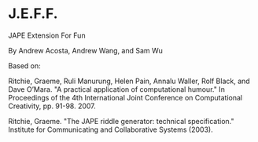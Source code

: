 # J.E.F.F.
JAPE Extension For Fun

By Andrew Acosta, Andrew Wang, and Sam Wu

Based on:

Ritchie, Graeme, Ruli Manurung, Helen Pain, Annalu Waller, Rolf Black, and Dave O’Mara. "A practical application of computational humour." In Proceedings of the 4th International Joint Conference on Computational Creativity, pp. 91-98. 2007.

Ritchie, Graeme. "The JAPE riddle generator: technical specification." Institute for Communicating and Collaborative Systems (2003).
